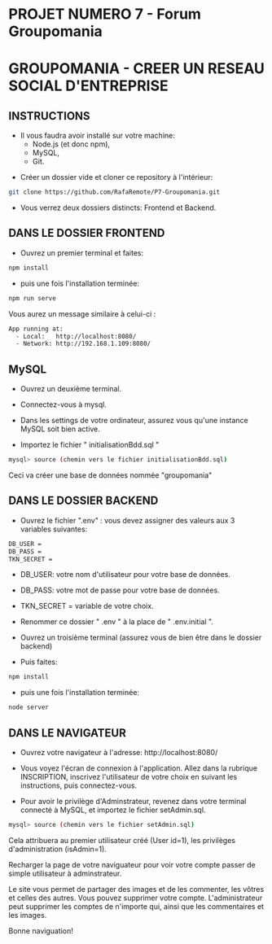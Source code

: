 # PROJET NUMERO 7 - Forum Groupomania

# GROUPOMANIA - CREER UN RESEAU SOCIAL D'ENTREPRISE

## INSTRUCTIONS

-   Il vous faudra avoir installé sur votre machine:
    -   Node.js (et donc npm),
    -   MySQL,
    -   Git.

*   Créer un dossier vide et cloner ce repository à l'intérieur:

```bash
git clone https://github.com/RafaRemote/P7-Groupomania.git
```

-   Vous verrez deux dossiers distincts: Frontend et Backend.

## DANS LE DOSSIER FRONTEND

-   Ouvrez un premier terminal et faites:

```bash
npm install
```

-   puis une fois l'installation terminée:

```bash
npm run serve
```

Vous aurez un message similaire à celui-ci :

```bash
App running at:
  - Local:   http://localhost:8080/
  - Network: http://192.168.1.109:8080/
```

## MySQL

-   Ouvrez un deuxième terminal.

-   Connectez-vous à mysql.

-   Dans les settings de votre ordinateur, assurez vous qu'une instance MySQL soit bien active.

-   Importez le fichier " initialisationBdd.sql "

```bash
mysql> source (chemin vers le fichier initialisationBdd.sql)
```

Ceci va créer une base de données nommée "groupomania"

## DANS LE DOSSIER BACKEND

-   Ouvrez le fichier ".env" : vous devez assigner des valeurs aux 3 variables suivantes:

```bash
DB_USER =
DB_PASS =
TKN_SECRET =
```

-   DB_USER: votre nom d'utilisateur pour votre base de données.
-   DB_PASS: votre mot de passe pour votre base de données.
-   TKN_SECRET = variable de votre choix.

-   Renommer ce dossier " .env " à la place de " .env.initial ".

-   Ouvrez un troisième terminal (assurez vous de bien être dans le dossier backend)

-   Puis faites:

```bash
npm install
```

-   puis une fois l'installation terminée:

```bash
node server
```

## DANS LE NAVIGATEUR

-   Ouvrez votre navigateur à l'adresse: http://localhost:8080/

-   Vous voyez l'écran de connexion à l'application. Allez dans la rubrique INSCRIPTION, inscrivez l'utilisateur de votre choix en suivant les instructions, puis connectez-vous.

-   Pour avoir le privilège d'Adminstrateur, revenez dans votre terminal connecté à MySQL, et importez le fichier setAdmin.sql.

```bash
mysql> source (chemin vers le fichier setAdmin.sql)
```

Cela attribuera au premier utilisateur créé (User id=1), les privilèges d'administration (isAdmin=1).

Recharger la page de votre naviguateur pour voir votre compte passer de simple utilisateur à adminstrateur.

Le site vous permet de partager des images et de les commenter, les vôtres et celles des autres. Vous pouvez supprimer votre compte. L'administrateur peut supprimer les comptes de n'importe qui, ainsi que les commentaires et les images.

Bonne naviguation!

